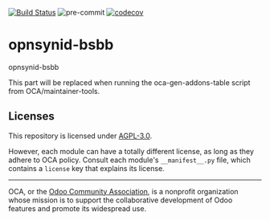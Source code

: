 [![Build Status](https://travis-ci.com/open-synergy/opnsynid-bsbb.svg?branch=8.0)](https://travis-ci.com/open-synergy/opnsynid-bsbb)
![pre-commit](https://github.com/open-synergy/opnsynid-bsbb/actions/workflows/pre-commit.yml/badge.svg)
[![codecov](https://codecov.io/gh/open-synergy/opnsynid-bsbb/branch/8.0/graph/badge.svg)](https://codecov.io/gh/open-synergy/opnsynid-bsbb)

<!-- /!\ do not modify above this line -->

# opnsynid-bsbb

opnsynid-bsbb

<!-- /!\ do not modify below this line -->

<!-- prettier-ignore-start -->

[//]: # (addons)

This part will be replaced when running the oca-gen-addons-table script from OCA/maintainer-tools.

[//]: # (end addons)

<!-- prettier-ignore-end -->

## Licenses

This repository is licensed under [AGPL-3.0](LICENSE).

However, each module can have a totally different license, as long as they adhere to OCA
policy. Consult each module's `__manifest__.py` file, which contains a `license` key
that explains its license.

----

OCA, or the [Odoo Community Association](http://odoo-community.org/), is a nonprofit
organization whose mission is to support the collaborative development of Odoo features
and promote its widespread use.
